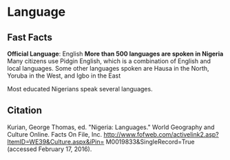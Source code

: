 # Language

## Fast Facts
**Official Language**: English
**More than 500 languages are spoken in Nigeria**
Many citizens use Pidgin English, which is a combination of English and local languages.
Some other languages spoken are Hausa in the North, Yoruba in the West, and Igbo in the East

Most educated Nigerians speak several languages.


## Citation
Kurian, George Thomas, ed. "Nigeria: Languages." World Geography and Culture Online. Facts On File, Inc. http://www.fofweb.com/activelink2.asp?ItemID=WE39&Culture.aspx&iPin= M0019833&SingleRecord=True (accessed February 17, 2016). 
